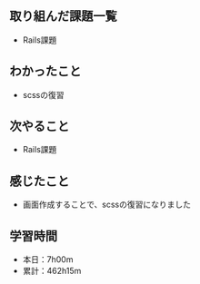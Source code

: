 ## 取り組んだ課題一覧
- Rails課題
## わかったこと
- scssの復習
## 次やること
- Rails課題
## 感じたこと
- 画面作成することで、scssの復習になりました
## 学習時間
- 本日：7h00m
- 累計：462h15m
